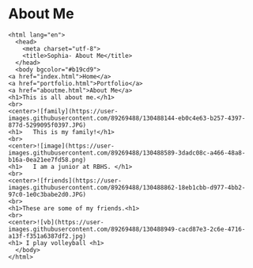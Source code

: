 # About Me
<!doctype html>
	<html lang="en">
	  <head>
	    <meta charset="utf-8">
	    <title>Sophia- About Me</title>
	  </head>
	  <body bgcolor="#b19cd9">
    <a href="index.html">Home</a>
    <a href="portfolio.html">Portfolio</a>
    <a href="aboutme.html">About Me</a>
    <h1>This is all about me.</h1>
    <br>
    <center>![family](https://user-images.githubusercontent.com/89269488/130488144-eb0c4e63-b257-4397-877d-5299095f0397.JPG)
    <h1>   This is my family!</h1>
    <br>
    <center>![image](https://user-images.githubusercontent.com/89269488/130488589-3dadc08c-a466-48a8-b16a-0ea21ee7fd58.png)
    <h1>   I am a junior at RBHS. </h1>
    <br>
    <center>![friends](https://user-images.githubusercontent.com/89269488/130488862-18eb1cbb-d977-4bb2-97c0-1e0c3babe2d0.JPG)
    <br>
    <h1>These are some of my friends.<h1>
    <br>
    <center>![vb](https://user-images.githubusercontent.com/89269488/130488949-cacd87e3-2c6e-4716-a13f-f351a6387df2.jpg)
    <h1> I play volleyball <h1>
	  </body>
	</html>
